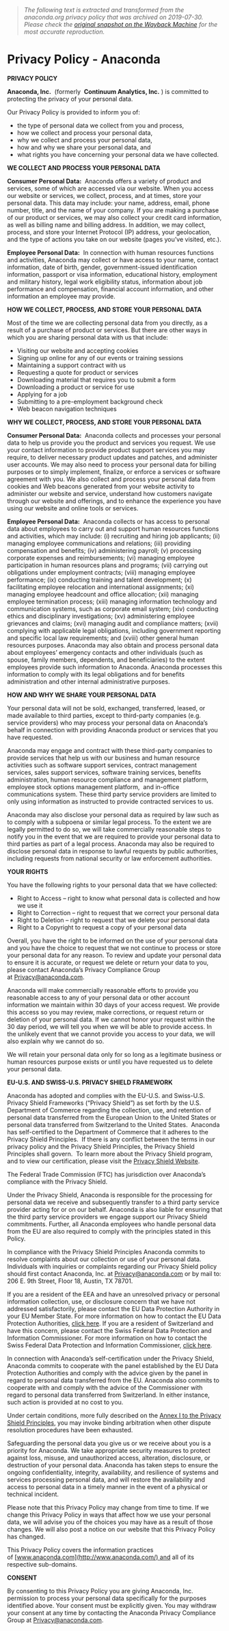 > *The following text is extracted and transformed from the anaconda.org privacy policy that was archived on 2019-07-30. Please check the [original snapshot on the Wayback Machine](https://web.archive.org/web/20190730083357id_/https%3A//anaconda.org/about/legal/privacy) for the most accurate reproduction.*

# Privacy Policy - Anaconda

**PRIVACY POLICY**

**Anaconda, Inc.**  (formerly  **Continuum Analytics, Inc.** ) is committed to protecting the privacy of your personal data.

Our Privacy Policy is provided to inform you of:

  * the type of personal data we collect from you and process,
  * how we collect and process your personal data,
  * why we collect and process your personal data,
  * how and why we share your personal data, and
  * what rights you have concerning your personal data we have collected.



**WE COLLECT AND PROCESS YOUR PERSONAL DATA**

**Consumer Personal Data:**  Anaconda offers a variety of product and services, some of which are accessed via our website. When you access our website or services, we collect, process, and at times, store your personal data. This data may include: your name, address, email, phone number, title, and the name of your company. If you are making a purchase of our product or services, we may also collect your credit card information, as well as billing name and billing address. In addition, we may collect, process, and store your Internet Protocol (IP) address, your geolocation, and the type of actions you take on our website (pages you’ve visited, etc.).

**Employee Personal Data:**  In connection with human resources functions and activities, Anaconda may collect or have access to your name, contact information, date of birth, gender, government-issued identification information, passport or visa information, educational history, employment and military history, legal work eligibility status, information about job performance and compensation, financial account information, and other information an employee may provide.

**HOW WE COLLECT, PROCESS, AND STORE YOUR PERSONAL DATA**

Most of the time we are collecting personal data from you directly, as a result of a purchase of product or services. But there are other ways in which you are sharing personal data with us that include:

  * Visiting our website and accepting cookies
  * Signing up online for any of our events or training sessions
  * Maintaining a support contract with us
  * Requesting a quote for product or services
  * Downloading material that requires you to submit a form
  * Downloading a product or service for use
  * Applying for a job
  * Submitting to a pre-employment background check
  * Web beacon navigation techniques



**WHY WE COLLECT, PROCESS, AND STORE YOUR PERSONAL DATA**

**Consumer Personal Data:**  Anaconda collects and processes your personal data to help us provide you the product and services you request. We use your contact information to provide product support services you may require, to deliver necessary product updates and patches, and administer user accounts. We may also need to process your personal data for billing purposes or to simply implement, finalize, or enforce a services or software agreement with you. We also collect and process your personal data from cookies and Web beacons generated from your website activity to administer our website and service, understand how customers navigate through our website and offerings, and to enhance the experience you have using our website and online tools or services.

**Employee Personal Data:**  Anaconda collects or has access to personal data about employees to carry out and support human resources functions and activities, which may include: (i) recruiting and hiring job applicants; (ii) managing employee communications and relations; (iii) providing compensation and benefits; (iv) administering payroll; (v) processing corporate expenses and reimbursements; (vi) managing employee participation in human resources plans and programs; (vii) carrying out obligations under employment contracts; (viii) managing employee performance; (ix) conducting training and talent development; (x) facilitating employee relocation and international assignments; (xi) managing employee headcount and office allocation; (xii) managing employee termination process; (xiii) managing information technology and communication systems, such as corporate email system; (xiv) conducting ethics and disciplinary investigations; (xv) administering employee grievances and claims; (xvi) managing audit and compliance matters; (xvii) complying with applicable legal obligations, including government reporting and specific local law requirements; and (xviii) other general human resources purposes. Anaconda may also obtain and process personal data about employees’ emergency contacts and other individuals (such as spouse, family members, dependents, and beneficiaries) to the extent employees provide such information to Anaconda. Anaconda processes this information to comply with its legal obligations and for benefits administration and other internal administrative purposes.

**HOW AND WHY WE SHARE YOUR PERSONAL DATA**

Your personal data will not be sold, exchanged, transferred, leased, or made available to third parties, except to third-party companies (e.g. service providers) who may process your personal data on Anaconda’s behalf in connection with providing Anaconda product or services that you have requested.

Anaconda may engage and contract with these third-party companies to provide services that help us with our business and human resource activities such as software support services, contract management services, sales support services, software training services, benefits administration, human resource compliance and management platform, employee stock options management platform,  and in-office communications system. These third party service providers are limited to only using information as instructed to provide contracted services to us.

Anaconda may also disclose your personal data as required by law such as to comply with a subpoena or similar legal process. To the extent we are legally permitted to do so, we will take commercially reasonable steps to notify you in the event that we are required to provide your personal data to third parties as part of a legal process. Anaconda may also be required to disclose personal data in response to lawful requests by public authorities, including requests from national security or law enforcement authorities.

**YOUR RIGHTS**

You have the following rights to your personal data that we have collected:

  * Right to Access – right to know what personal data is collected and how we use it
  * Right to Correction – right to request that we correct your personal data
  * Right to Deletion – right to request that we delete your personal data
  * Right to a Copyright to request a copy of your personal data



Overall, you have the right to be informed on the use of your personal data and you have the choice to request that we not continue to process or store your personal data for any reason. To review and update your personal data to ensure it is accurate, or request we delete or return your data to you, please contact Anaconda’s Privacy Compliance Group at [Privacy@anaconda.com](mailto:Privacy@anaconda.com).

Anaconda will make commercially reasonable efforts to provide you reasonable access to any of your personal data or other account information we maintain within 30 days of your access request. We provide this access so you may review, make corrections, or request return or deletion of your personal data. If we cannot honor your request within the 30 day period, we will tell you when we will be able to provide access. In the unlikely event that we cannot provide you access to your data, we will also explain why we cannot do so.

We will retain your personal data only for so long as a legitimate business or human resources purpose exists or until you have requested us to delete your personal data.

**EU-U.S. AND SWISS-U.S. PRIVACY SHIELD FRAMEWORK**

Anaconda has adopted and complies with the EU-U.S. and Swiss-U.S. Privacy Shield Frameworks (“Privacy Shield”) as set forth by the U.S. Department of Commerce regarding the collection, use, and retention of personal data transferred from the European Union to the United States or personal data transferred from Switzerland to the United States.  Anaconda has self-certified to the Department of Commerce that it adheres to the Privacy Shield Principles.  If there is any conflict between the terms in our privacy policy and the Privacy Shield Principles, the Privacy Shield Principles shall govern.  To learn more about the Privacy Shield program, and to view our certification, please visit the [Privacy Shield Website](https://www.privacyshield.gov/).

The Federal Trade Commission (FTC) has jurisdiction over Anaconda’s compliance with the Privacy Shield.

Under the Privacy Shield, Anaconda is responsible for the processing for personal data we receive and subsequently transfer to a third party service provider acting for or on our behalf. Anaconda is also liable for ensuring that the third party service providers we engage support our Privacy Shield commitments. Further, all Anaconda employees who handle personal data from the EU are also required to comply with the principles stated in this Policy.

In compliance with the Privacy Shield Principles Anaconda commits to resolve complaints about our collection or use of your personal data. Individuals with inquiries or complaints regarding our Privacy Shield policy should first contact Anaconda, Inc. at [Privacy@anaconda.com](mailto:Privacy@anaconda.com) or by mail to: 206 E. 9th Street, Floor 18, Austin, TX 78701.

If you are a resident of the EEA and have an unresolved privacy or personal information collection, use, or disclosure concern that we have not addressed satisfactorily, please contact the EU Data Protection Authority in your EU Member State. For more information on how to contact the EU Data Protection Authorities, [click here](http://ec.europa.eu/justice/article-29/structure/data-protection-authorities/index_en.htm). If you are a resident of Switzerland and have this concern, please contact the Swiss Federal Data Protection and Information Commissioner. For more information on how to contact the Swiss Federal Data Protection and Information Commissioner, [click here](https://www.edoeb.admin.ch/edoeb/en/home/the-fdpic/links/data-protection---switzerland.html).

In connection with Anaconda’s self-certification under the Privacy Shield, Anaconda commits to cooperate with the panel established by the EU Data Protection Authorities and comply with the advice given by the panel in regard to personal data transferred from the EU. Anaconda also commits to cooperate with and comply with the advice of the Commissioner with regard to personal data transferred from Switzerland. In either instance, such action is provided at no cost to you.

Under certain conditions, more fully described on the [Annex I to the Privacy Shield Principles](https://www.privacyshield.gov/article?id=ANNEX-I-introduction), you may invoke binding arbitration when other dispute resolution procedures have been exhausted.

Safeguarding the personal data you give us or we receive about you is a priority for Anaconda. We take appropriate security measures to protect against loss, misuse, and unauthorized access, alteration, disclosure, or destruction of your personal data. Anaconda has taken steps to ensure the ongoing confidentiality, integrity, availability, and resilience of systems and services processing personal data, and will restore the availability and access to personal data in a timely manner in the event of a physical or technical incident.

Please note that this Privacy Policy may change from time to time. If we change this Privacy Policy in ways that affect how we use your personal data, we will advise you of the choices you may have as a result of those changes. We will also post a notice on our website that this Privacy Policy has changed.

This Privacy Policy covers the information practices of [www.anaconda.com](http://www.anaconda.com/) and all of its respective sub-domains.

**CONSENT**

By consenting to this Privacy Policy you are giving Anaconda, Inc. permission to process your personal data specifically for the purposes identified above. Your consent must be explicitly given. You may withdraw your consent at any time by contacting the Anaconda Privacy Compliance Group at [Privacy@anaconda.com](mailto:Privacy@anaconda.com).
